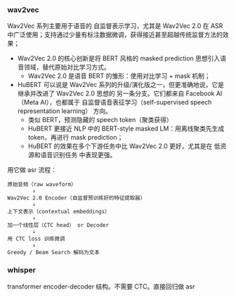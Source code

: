 ### wav2vec

Wav2Vec 系列主要用于语音的 自监督表示学习，尤其是 Wav2Vec 2.0 在 ASR 中广泛使用；支持通过少量有标注数据微调，获得接近甚至超越传统监督方法的效果；

- Wav2Vec 2.0 的核心创新是将 BERT 风格的 masked prediction 思想引入语音领域，替代原始对比学习方式。
  - Wav2Vec 2.0 是语音 BERT 的雏形：使用对比学习 + mask 机制；
- HuBERT 可以说是 Wav2Vec 系列的升级/演化版之一，但更准确地说，它是继承并改进了 Wav2Vec 2.0 思想的 另一条分支。它们都来自 Facebook AI（Meta AI），也都属于 自监督语音表征学习（self-supervised speech representation learning） 方向。
  - 类似 BERT，预测隐藏的 speech token（聚类获得）
  - HuBERT 更接近 NLP 中的 BERT-style masked LM：用离线聚类先生成 token，再进行 mask prediction；
  - HuBERT 的效果在多个下游任务中比 Wav2Vec 2.0 更好，尤其是在 低资源和语音识别任务 中表现更强。

用它做 asr 流程：
```
原始音频（raw waveform）
        ↓
Wav2Vec 2.0 Encoder（自监督预训练好的特征提取器）
        ↓
上下文表示（contextual embeddings）
        ↓
加一个线性层（CTC head） or Decoder
        ↓
用 CTC loss 训练微调
        ↓
Greedy / Beam Search 解码为文本
```

### whisper
transformer encoder-decoder 结构。不需要 CTC。直接回归做 asr
